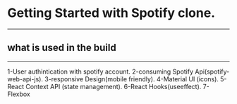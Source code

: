 # Getting Started with Spotify clone.

******************************
## what is used in the build
****************************
1-User authintication with spotify account.
2-consuming Spotify Api(spotify-web-api-js).
3-responsive Design(mobile friendly).
4-Material UI (icons).
5-React Context API (state management).
6-React Hooks(useeffect).
7-Flexbox

 



 